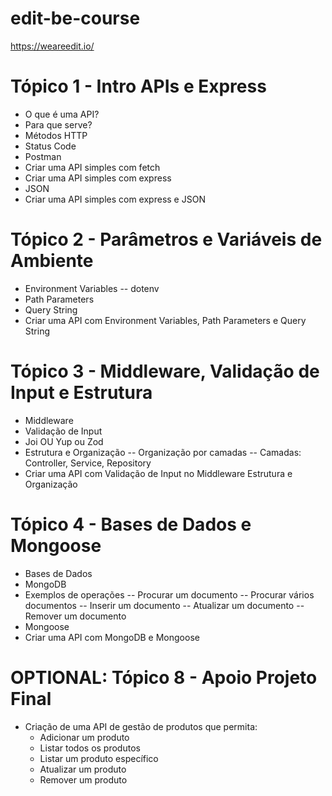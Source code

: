 # edit-be-course

https://weareedit.io/

# Tópico 1 - Intro APIs e Express

- O que é uma API?
- Para que serve?
- Métodos HTTP
- Status Code
- Postman
- Criar uma API simples com fetch
- Criar uma API simples com express
- JSON
- Criar uma API simples com express e JSON

# Tópico 2 - Parâmetros e Variáveis de Ambiente

- Environment Variables
  -- dotenv
- Path Parameters
- Query String
- Criar uma API com Environment Variables, Path Parameters e Query String

# Tópico 3 - Middleware, Validação de Input e Estrutura

- Middleware
- Validação de Input
- Joi OU Yup ou Zod
- Estrutura e Organização
  -- Organização por camadas
  -- Camadas: Controller, Service, Repository
- Criar uma API com Validação de Input no Middleware Estrutura e Organização

# Tópico 4 - Bases de Dados e Mongoose

- Bases de Dados
- MongoDB
- Exemplos de operações
  -- Procurar um documento
  -- Procurar vários documentos
  -- Inserir um documento
  -- Atualizar um documento
  -- Remover um documento
- Mongoose
- Criar uma API com MongoDB e Mongoose

# OPTIONAL: Tópico 8 - Apoio Projeto Final

- Criação de uma API de gestão de produtos que permita:
  - Adicionar um produto
  - Listar todos os produtos
  - Listar um produto específico
  - Atualizar um produto
  - Remover um produto
